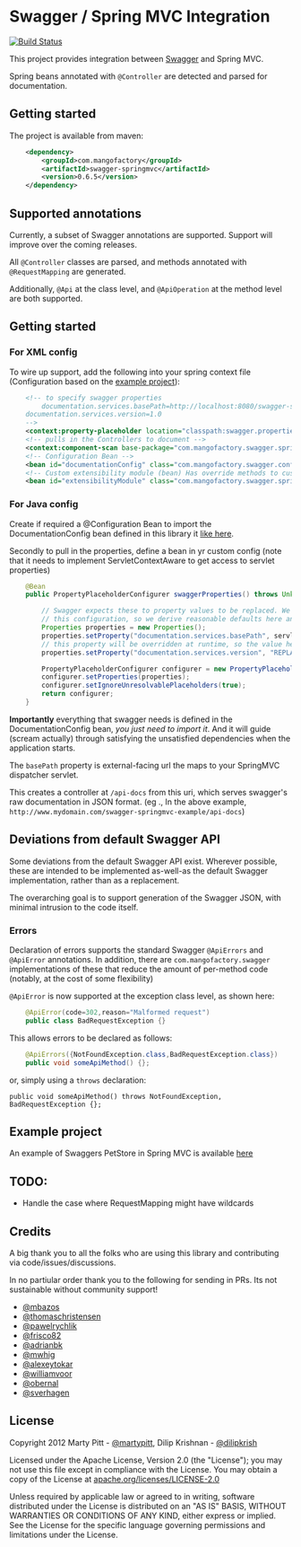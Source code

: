 # Swagger / Spring MVC Integration

[![Build Status](https://travis-ci.org/martypitt/swagger-springmvc.png?branch=master)](https://travis-ci.org/martypitt/swagger-springmvc)

This project provides integration between [Swagger](https://github.com/wordnik/swagger-core) and Spring MVC.

Spring beans annotated with `@Controller` are detected and parsed for documentation.

## Getting started
The project is available from maven:
```xml
	<dependency>
  		<groupId>com.mangofactory</groupId>
  		<artifactId>swagger-springmvc</artifactId>
  		<version>0.6.5</version>
	</dependency>
```	

## Supported annotations
Currently, a subset of Swagger annotations are supported.  Support will improve over the coming releases.

All `@Controller` classes are parsed, and methods annotated with `@RequestMapping` are generated.
  
Additionally, `@Api` at the class level, and `@ApiOperation` at the method level are both supported.
			
## Getting started

### For XML config

To wire up support, add the following into your spring context file (Configuration based on the [example project](https://github.com/martypitt/swagger-springmvc-example)):

```xml
    <!-- to specify swagger properties
    	documentation.services.basePath=http://localhost:8080/swagger-springmvc-test
	documentation.services.version=1.0
    --> 
    <context:property-placeholder location="classpath:swagger.properties" /> 
    <!-- pulls in the Controllers to document -->
    <context:component-scan base-package="com.mangofactory.swagger.springmvc.example" />
    <!-- Configuration Bean -->
    <bean id="documentationConfig" class="com.mangofactory.swagger.configuration.DocumentationConfig"/>
    <!-- Custom extensibility module (bean) Has override methods to customize the document generation-->
    <bean id="extensibilityModule" class="com.mangofactory.swagger.springmvc.example.config.ExampleExtensibilityModule" />

```

### For Java config
Create if required a @Configuration Bean to import the DocumentationConfig bean defined in this library it [like here](https://github.com/martypitt/swagger-springmvc-example/blob/master/src/main/java/com/mangofactory/swagger/springmvc/example/config/CustomDocumentationConfig.java).

Secondly to pull in the properties, define a bean in yr custom config (note that it needs to implement ServletContextAware to get access to servlet properties)

```java
    @Bean
    public PropertyPlaceholderConfigurer swaggerProperties() throws UnknownHostException {

        // Swagger expects these to property values to be replaced. We don't want to propagate these to consumers of
        // this configuration, so we derive reasonable defaults here and configure the properties programmatically.
        Properties properties = new Properties();
        properties.setProperty("documentation.services.basePath", servletContext.getContextPath());
        // this property will be overridden at runtime, so the value here doesn't matter
        properties.setProperty("documentation.services.version", "REPLACE-ME");

        PropertyPlaceholderConfigurer configurer = new PropertyPlaceholderConfigurer();
        configurer.setProperties(properties);
        configurer.setIgnoreUnresolvablePlaceholders(true);
        return configurer;
    }
```
**Importantly** everything that swagger needs is defined in the DocumentationConfig bean, *you just need to import it*. And it will guide (scream actually) through satisfying the unsatisfied dependencies when the application starts.

The `basePath` property is external-facing url the maps to your SpringMVC dispatcher servlet.

This creates a controller at `/api-docs` from this uri, which serves swagger's raw documentation in JSON format.  (eg
., In the above example,  `http://www.mydomain.com/swagger-springmvc-example/api-docs`)

## Deviations from default Swagger API
Some deviations from the default Swagger API exist.  Wherever possible, these are intended to be implemented
as-well-as the default Swagger implementation, rather than as a replacement.

The overarching goal is to support generation of the Swagger JSON, with minimal intrusion to the code itself.

### Errors
Declaration of errors supports the standard Swagger `@ApiErrors` and `@ApiError` annotations.
In addition, there are `com.mangofactory.swagger` implementations of these that reduce the amount of per-method code (notably, at the cost of some flexibility)

`@ApiError` is now supported at the exception class level, as shown here:

```java
    @ApiError(code=302,reason="Malformed request")
    public class BadRequestException {}
```

This allows errors to be declared as follows:

```java
	@ApiErrors({NotFoundException.class,BadRequestException.class})
	public void someApiMethod() {};
```

or, simply using a `throws` declaration:

	public void someApiMethod() throws NotFoundException, BadRequestException {};

## Example project
An example of Swaggers PetStore in Spring MVC is available [here](https://github.com/martypitt/swagger-springmvc-example)

## TODO:
- Handle the case where RequestMapping might have wildcards

## Credits

A big thank you to all the folks who are using this library and contributing via code/issues/discussions. 

In no partiular order thank you to the following for sending in PRs. Its not sustainable without community support!
- [@mbazos](https://github.com/mbazos)
- [@thomaschristensen](https://github.com/thomaschristensen)
- [@pawelrychlik](https://github.com/pawelrychlik)
- [@frisco82](https://github.com/frisco82)
- [@adrianbk](https://github.com/adrianbk)
- [@mwhig](https://github.com/mwhig)
- [@alexeytokar](https://github.com/alexeytokar)
- [@williamvoor](https://github.com/williamvoor)
- [@obernal](https://github.com/obernal)
- [@sverhagen](https://github.com/sverhagen)

License
-------

Copyright 2012 Marty Pitt - [@martypitt](https://github.com/martypitt), Dilip Krishnan - [@dilipkrish](https://github.com/dilipkrish)

Licensed under the Apache License, Version 2.0 (the "License");
you may not use this file except in compliance with the License.
You may obtain a copy of the License at [apache.org/licenses/LICENSE-2.0](http://www.apache.org/licenses/LICENSE-2.0)

Unless required by applicable law or agreed to in writing, software
distributed under the License is distributed on an "AS IS" BASIS,
WITHOUT WARRANTIES OR CONDITIONS OF ANY KIND, either express or implied.
See the License for the specific language governing permissions and
limitations under the License.

